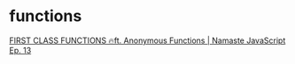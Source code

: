 # functions

[FIRST CLASS FUNCTIONS 🔥ft. Anonymous Functions | Namaste JavaScript Ep. 13](https://youtu.be/SHINoHxvTso)